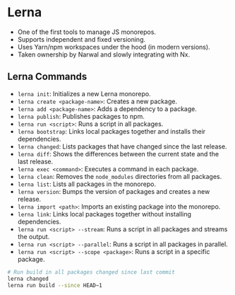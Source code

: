 # Lerna

- One of the first tools to manage JS monorepos.
- Supports independent and fixed versioning.
- Uses Yarn/npm workspaces under the hood (in modern versions).
- Taken ownership by Narwal and slowly integrating with Nx.

## Lerna Commands

- `lerna init`: Initializes a new Lerna monorepo.
- `lerna create <package-name>`: Creates a new package.
- `lerna add <package-name>`: Adds a dependency to a package.
- `lerna publish`: Publishes packages to npm.
- `lerna run <script>`: Runs a script in all packages.
- `lerna bootstrap`: Links local packages together and installs their dependencies.
- `lerna changed`: Lists packages that have changed since the last release.
- `lerna diff`: Shows the differences between the current state and the last release.
- `lerna exec <command>`: Executes a command in each package.
- `lerna clean`: Removes the `node_modules` directories from all packages.
- `lerna list`: Lists all packages in the monorepo.
- `lerna version`: Bumps the version of packages and creates a new release.
- `lerna import <path>`: Imports an existing package into the monorepo.
- `lerna link`: Links local packages together without installing dependencies.
- `lerna run <script> --stream`: Runs a script in all packages and streams the output.
- `lerna run <script> --parallel`: Runs a script in all packages in parallel.
- `lerna run <script> --scope <package>`: Runs a script in a specific package.

```bash
# Run build in all packages changed since last commit
lerna changed
lerna run build --since HEAD~1 
```
